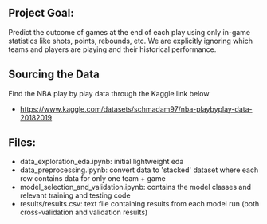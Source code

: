 ## Project Goal:
Predict the outcome of games at the end of each play using only in-game statistics like shots,
points, rebounds, etc. We are explicitly ignoring which teams and players are playing 
and their historical performance.


## Sourcing the Data
Find the NBA play by play data through the Kaggle link below
* https://www.kaggle.com/datasets/schmadam97/nba-playbyplay-data-20182019

## Files:
* data_exploration_eda.ipynb: initial lightweight eda
* data_preprocessing.ipynb: convert data to 'stacked' dataset where each row contains data for only
one team + game
* model_selection_and_validation.ipynb: contains the model classes and relevant training
and testing code
* results/results.csv: text file containing results from each model run (both cross-validation
and validation results)
